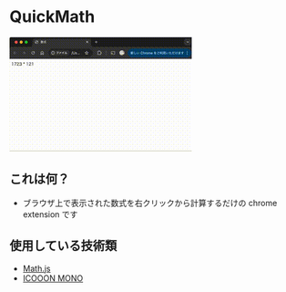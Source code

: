 # QuickMath

![Demo](resource/demo.gif)

## これは何？

- ブラウザ上で表示された数式を右クリックから計算するだけの chrome extension です

## 使用している技術類

- [Math.js](https://github.com/josdejong/mathjs)
- [ICOOON MONO](https://icooon-mono.com/license/)
